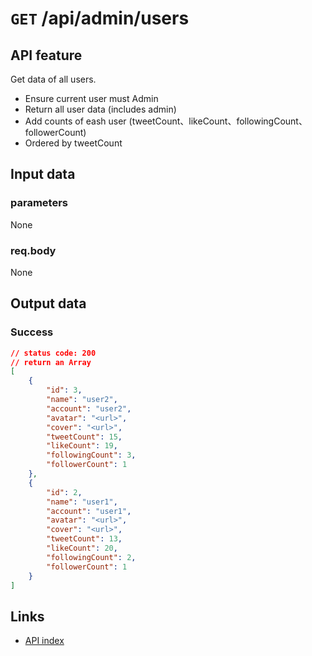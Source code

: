 # `GET` /api/admin/users

## API feature  
Get data of all users.  
* Ensure current user must Admin  
* Return all user data (includes admin)  
* Add counts of eash user (tweetCount、likeCount、followingCount、followerCount)  
* Ordered by tweetCount

## Input data  
### parameters  
None
### req.body  
None


## Output data  
### Success  
```json
// status code: 200
// return an Array
[
    {
        "id": 3,
        "name": "user2",
        "account": "user2",
        "avatar": "<url>",
        "cover": "<url>",
        "tweetCount": 15,
        "likeCount": 19,
        "followingCount": 3,
        "followerCount": 1
    },
    {
        "id": 2,
        "name": "user1",
        "account": "user1",
        "avatar": "<url>",
        "cover": "<url>",
        "tweetCount": 13,
        "likeCount": 20,
        "followingCount": 2,
        "followerCount": 1
    }
]
```


## Links  
* [API index](../index.md)
